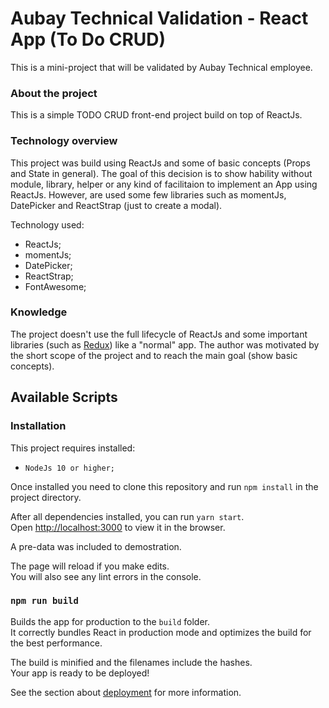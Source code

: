 # Aubay Technical Validation - React App (To Do CRUD)

This is a mini-project that will be validated by Aubay Technical employee.

### About the project 
This is a simple TODO CRUD front-end project build on top of ReactJs.

### Technology overview
This project was build using ReactJs and some of basic concepts (Props and State in general). The goal of this decision is to show hability without module, library, helper or any kind of facilitaion to implement an App using ReactJs. However, are used some few libraries such as momentJs, DatePicker and ReactStrap (just to create a modal).

Technology used:
- ReactJs;
- momentJs;
- DatePicker;
- ReactStrap;
- FontAwesome;

### Knowledge
The project doesn't use the full lifecycle of ReactJs and some important libraries (such as [Redux](https://redux.js.org/)) like a "normal" app. The author was motivated by the short scope of the project and to reach the main goal (show basic concepts).


## Available Scripts

### Installation
This project requires installed:
- `NodeJs 10 or higher;`

Once installed you need to clone this repository and run `npm install` in the project directory.

After all dependencies installed, you can run `yarn start`. <br> Open [http://localhost:3000](http://localhost:3000) to view it in the browser.

A pre-data was included to demostration.

The page will reload if you make edits.<br>
You will also see any lint errors in the console.

### `npm run build`

Builds the app for production to the `build` folder.<br>
It correctly bundles React in production mode and optimizes the build for the best performance.

The build is minified and the filenames include the hashes.<br>
Your app is ready to be deployed!

See the section about [deployment](https://facebook.github.io/create-react-app/docs/deployment) for more information.
